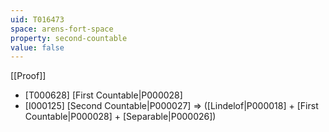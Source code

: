 ```yaml
---
uid: T016473
space: arens-fort-space
property: second-countable
value: false
---
```

[[Proof]]

* [T000628] [First Countable|P000028]
* [I000125] [Second Countable|P000027] => ([Lindelof|P000018] + [First Countable|P000028] + [Separable|P000026])

